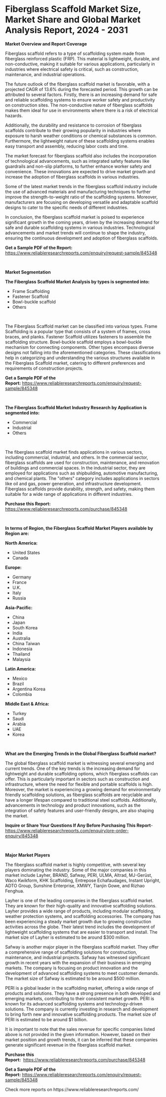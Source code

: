 <p><h1>Fiberglass Scaffold Market Size, Market Share and Global Market Analysis Report, 2024 - 2031</h1></p><p><strong>Market Overview and Report Coverage</strong></p>
<p><p>Fiberglass scaffold refers to a type of scaffolding system made from fiberglass reinforced plastic (FRP). This material is lightweight, durable, and non-conductive, making it suitable for various applications, particularly in industries where electrical safety is critical, such as construction, maintenance, and industrial operations.</p><p>The future outlook of the fiberglass scaffold market is favorable, with a projected CAGR of 13.6% during the forecasted period. This growth can be attributed to several factors. Firstly, there is an increasing demand for safe and reliable scaffolding systems to ensure worker safety and productivity on construction sites. The non-conductive nature of fiberglass scaffolds makes them ideal for use in environments where there is a risk of electrical hazards.</p><p>Additionally, the durability and resistance to corrosion of fiberglass scaffolds contribute to their growing popularity in industries where exposure to harsh weather conditions or chemical substances is common. Furthermore, the lightweight nature of these scaffolding systems enables easy transport and assembly, reducing labor costs and time.</p><p>The market forecast for fiberglass scaffold also includes the incorporation of technological advancements, such as integrated safety features like guardrails and non-slip platforms, to further enhance worker safety and convenience. These innovations are expected to drive market growth and increase the adoption of fiberglass scaffolds in various industries.</p><p>Some of the latest market trends in the fiberglass scaffold industry include the use of advanced materials and manufacturing techniques to further improve the strength-to-weight ratio of the scaffolding systems. Moreover, manufacturers are focusing on developing versatile and adaptable scaffold designs to cater to the specific needs of different industries.</p><p>In conclusion, the fiberglass scaffold market is poised to experience significant growth in the coming years, driven by the increasing demand for safe and durable scaffolding systems in various industries. Technological advancements and market trends will continue to shape the industry, ensuring the continuous development and adoption of fiberglass scaffolds.</p></p>
<p><strong>Get a Sample PDF of the Report:</strong> <a href="https://www.reliableresearchreports.com/enquiry/request-sample/845348">https://www.reliableresearchreports.com/enquiry/request-sample/845348</a></p>
<p>&nbsp;</p>
<p><strong>Market Segmentation</strong></p>
<p><strong>The Fiberglass Scaffold Market Analysis by types is segmented into:</strong></p>
<p><ul><li>Frame Scaffolding</li><li>Fastener Scaffold</li><li>Bowl-buckle scaffold</li><li>Others</li></ul></p>
<p>&nbsp;</p>
<p><p>The Fiberglass Scaffold market can be classified into various types. Frame Scaffolding is a popular type that consists of a system of frames, cross braces, and planks. Fastener Scaffold utilizes fasteners to assemble the scaffolding structure. Bowl-buckle scaffold employs a bowl-buckle mechanism for connecting components. Other types encompass diverse designs not falling into the aforementioned categories. These classifications help in categorizing and understanding the various structures available in the Fiberglass Scaffold market, catering to different preferences and requirements of construction projects.</p></p>
<p><strong>Get a Sample PDF of the Report:</strong>&nbsp;<a href="https://www.reliableresearchreports.com/enquiry/request-sample/845348">https://www.reliableresearchreports.com/enquiry/request-sample/845348</a></p>
<p>&nbsp;</p>
<p><strong>The Fiberglass Scaffold Market Industry Research by Application is segmented into:</strong></p>
<p><ul><li>Commercial</li><li>Industrial</li><li>Others</li></ul></p>
<p>&nbsp;</p>
<p><p>The fiberglass scaffold market finds applications in various sectors, including commercial, industrial, and others. In the commercial sector, fiberglass scaffolds are used for construction, maintenance, and renovation of buildings and commercial spaces. In the industrial sector, they are employed for applications such as shipbuilding, automotive manufacturing, and chemical plants. The "others" category includes applications in sectors like oil and gas, power generation, and infrastructure development. Fiberglass scaffolds provide durability, strength, and safety, making them suitable for a wide range of applications in different industries.</p></p>
<p><strong>Purchase this Report:</strong>&nbsp; <a href="https://www.reliableresearchreports.com/purchase/845348">https://www.reliableresearchreports.com/purchase/845348</a></p>
<p>&nbsp;</p>
<p><strong>In terms of Region, the Fiberglass Scaffold Market Players available by Region are:</strong></p>
<p>
    <p> <strong> North America: </strong>
        <ul>
            <li>United States</li>
            <li>Canada</li>
        </ul>
        </p> 
    <p> <strong> Europe: </strong>
        <ul>
            <li>Germany</li>
            <li>France</li>
            <li>U.K.</li>
            <li>Italy</li>
            <li>Russia</li>
        </ul>
        </p> 
    <p> <strong> Asia-Pacific: </strong>
        <ul>
            <li>China</li>
            <li>Japan</li>
            <li>South Korea</li>
            <li>India</li>
            <li>Australia</li>
            <li>China Taiwan</li>
            <li>Indonesia</li>
            <li>Thailand</li>
            <li>Malaysia</li>
        </ul>
        </p> 
    <p> <strong> Latin America: </strong>
        <ul>
            <li>Mexico</li>
            <li>Brazil</li>
            <li>Argentina Korea</li>
            <li>Colombia</li>
        </ul>
        </p> 
    <p> <strong> Middle East & Africa: </strong>
        <ul>
            <li>Turkey</li>
            <li>Saudi</li>
            <li>Arabia</li>
            <li>UAE</li>
            <li>Korea</li>
        </ul>
    </p>
    </p>
<p>&nbsp;</p>
<p><strong>What are the Emerging Trends in the Global Fiberglass Scaffold market?</strong></p>
<p><p>The global fiberglass scaffold market is witnessing several emerging and current trends. One of the key trends is the increasing demand for lightweight and durable scaffolding options, which fiberglass scaffolds can offer. This is particularly important in sectors such as construction and infrastructure, where the need for flexible and portable scaffolds is high. Moreover, the market is experiencing a growing demand for environmentally friendly scaffolding solutions, as fiberglass scaffolds are recyclable and have a longer lifespan compared to traditional steel scaffolds. Additionally, advancements in technology and product innovations, such as the integration of safety features and user-friendly designs, are also shaping the market.</p></p>
<p><strong>Inquire or Share Your Questions If Any Before Purchasing This Report</strong>- <a href="https://www.reliableresearchreports.com/enquiry/pre-order-enquiry/845348">https://www.reliableresearchreports.com/enquiry/pre-order-enquiry/845348</a></p>
<p>&nbsp;</p>
<p><strong>Major Market Players</strong></p>
<p><p>The fiberglass scaffold market is highly competitive, with several key players dominating the industry. Some of the major companies in this market include Layher, BRAND, Safway, PERI, ULMA, Altrad, MJ-Gerüst, Waco Kwikform, KHK Scaffolding, Entrepose Echafaudages, Instant Upright, ADTO Group, Sunshine Enterprise, XMWY, Tianjin Gowe, and Rizhao Fenghua.</p><p>Layher is one of the leading companies in the fiberglass scaffold market. They are known for their high-quality and innovative scaffolding solutions. Layher provides a wide range of products, including modular scaffolding, weather protection systems, and scaffolding accessories. The company has been experiencing a steady market growth due to growing construction activities across the globe. Their latest trend includes the development of lightweight scaffolding systems that are easier to transport and install. The market size of Layher is estimated to be around $300 million.</p><p>Safway is another major player in the fiberglass scaffold market. They offer a comprehensive range of scaffolding solutions for construction, maintenance, and industrial projects. Safway has witnessed significant growth in recent years with the expansion of their business in emerging markets. The company is focusing on product innovation and the development of advanced scaffolding systems to meet customer demands. The market size of Safway is estimated to be around $500 million.</p><p>PERI is a global leader in the scaffolding market, offering a wide range of products and solutions. They have a strong presence in both developed and emerging markets, contributing to their consistent market growth. PERI is known for its advanced scaffolding systems and technology-driven solutions. The company is currently investing in research and development to bring forth new and innovative scaffolding products. The market size of PERI is estimated to be around $1 billion.</p><p>It is important to note that the sales revenue for specific companies listed above is not provided in the given information. However, based on their market position and growth trends, it can be inferred that these companies generate significant revenue in the fiberglass scaffold market.</p></p>
<p><strong>Purchase this Report:</strong>&nbsp;&nbsp;<a href="https://www.reliableresearchreports.com/purchase/845348">https://www.reliableresearchreports.com/purchase/845348</a></p>
<p></p>
<p><strong>Get a Sample PDF of the Report:</strong>&nbsp;<a href="https://www.reliableresearchreports.com/enquiry/request-sample/845348">https://www.reliableresearchreports.com/enquiry/request-sample/845348</a></p>
<p>Check more reports on https://www.reliableresearchreports.com/</p>